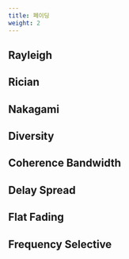 ```yaml
---
title: 페이딩
weight: 2
---
```

## Rayleigh

## Rician

## Nakagami

## Diversity

## Coherence Bandwidth

## Delay Spread

## Flat Fading

## Frequency Selective